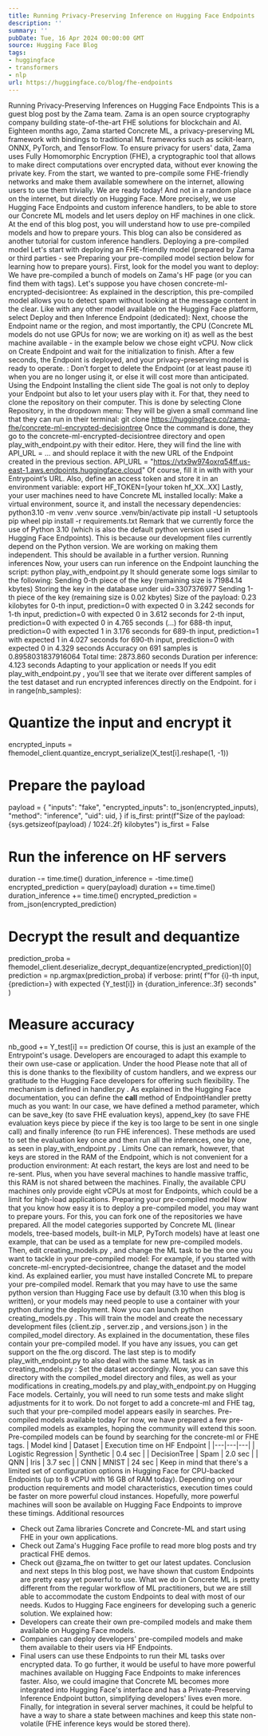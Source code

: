 ```yaml
---
title: Running Privacy-Preserving Inference on Hugging Face Endpoints
description: ''
summary: ''
pubDate: Tue, 16 Apr 2024 00:00:00 GMT
source: Hugging Face Blog
tags:
- huggingface
- transformers
- nlp
url: https://huggingface.co/blog/fhe-endpoints
---
```


Running Privacy-Preserving Inferences on Hugging Face Endpoints
This is a guest blog post by the Zama team. Zama is an open source cryptography company building state-of-the-art FHE solutions for blockchain and AI.
Eighteen months ago, Zama started Concrete ML, a privacy-preserving ML framework with bindings to traditional ML frameworks such as scikit-learn, ONNX, PyTorch, and TensorFlow. To ensure privacy for users' data, Zama uses Fully Homomorphic Encryption (FHE), a cryptographic tool that allows to make direct computations over encrypted data, without ever knowing the private key.
From the start, we wanted to pre-compile some FHE-friendly networks and make them available somewhere on the internet, allowing users to use them trivially. We are ready today! And not in a random place on the internet, but directly on Hugging Face.
More precisely, we use Hugging Face Endpoints and custom inference handlers, to be able to store our Concrete ML models and let users deploy on HF machines in one click. At the end of this blog post, you will understand how to use pre-compiled models and how to prepare yours. This blog can also be considered as another tutorial for custom inference handlers.
Deploying a pre-compiled model
Let's start with deploying an FHE-friendly model (prepared by Zama or third parties - see Preparing your pre-compiled model section below for learning how to prepare yours).
First, look for the model you want to deploy: We have pre-compiled a bunch of models on Zama's HF page (or you can find them with tags). Let's suppose you have chosen concrete-ml-encrypted-decisiontree: As explained in the description, this pre-compiled model allows you to detect spam without looking at the message content in the clear.
Like with any other model available on the Hugging Face platform, select Deploy and then Inference Endpoint (dedicated):
Next, choose the Endpoint name or the region, and most importantly, the CPU (Concrete ML models do not use GPUs for now; we are working on it) as well as the best machine available - in the example below we chose eight vCPU. Now click on Create Endpoint and wait for the initialization to finish.
After a few seconds, the Endpoint is deployed, and your privacy-preserving model is ready to operate.
: Don’t forget to delete the Endpoint (or at least pause it) when you are no longer using it, or else it will cost more than anticipated.
Using the Endpoint
Installing the client side
The goal is not only to deploy your Endpoint but also to let your users play with it. For that, they need to clone the repository on their computer. This is done by selecting Clone Repository, in the dropdown menu:
They will be given a small command line that they can run in their terminal:
git clone https://huggingface.co/zama-fhe/concrete-ml-encrypted-decisiontree
Once the command is done, they go to the concrete-ml-encrypted-decisiontree
directory and open play_with_endpoint.py
with their editor. Here, they will find the line with API_URL = …
and should replace it with the new URL of the Endpoint created in the previous section.
API_URL = "https://vtx9w974oxrq54ff.us-east-1.aws.endpoints.huggingface.cloud"
Of course, fill it in with with your Entrypoint’s URL. Also, define an access token and store it in an environment variable:
export HF_TOKEN=[your token hf_XX..XX]
Lastly, your user machines need to have Concrete ML installed locally: Make a virtual environment, source it, and install the necessary dependencies:
python3.10 -m venv .venv
source .venv/bin/activate
pip install -U setuptools pip wheel
pip install -r requirements.txt
Remark that we currently force the use of Python 3.10 (which is also the default python version used in Hugging Face Endpoints). This is because our development files currently depend on the Python version. We are working on making them independent. This should be available in a further version.
Running inferences
Now, your users can run inference on the Endpoint launching the script:
python play_with_endpoint.py
It should generate some logs similar to the following:
Sending 0-th piece of the key (remaining size is 71984.14 kbytes)
Storing the key in the database under uid=3307376977
Sending 1-th piece of the key (remaining size is 0.02 kbytes)
Size of the payload: 0.23 kilobytes
for 0-th input, prediction=0 with expected 0 in 3.242 seconds
for 1-th input, prediction=0 with expected 0 in 3.612 seconds
for 2-th input, prediction=0 with expected 0 in 4.765 seconds
(...)
for 688-th input, prediction=0 with expected 1 in 3.176 seconds
for 689-th input, prediction=1 with expected 1 in 4.027 seconds
for 690-th input, prediction=0 with expected 0 in 4.329 seconds
Accuracy on 691 samples is 0.8958031837916064
Total time: 2873.860 seconds
Duration per inference: 4.123 seconds
Adapting to your application or needs
If you edit play_with_endpoint.py
, you'll see that we iterate over different samples of the test dataset and run encrypted inferences directly on the Endpoint.
for i in range(nb_samples):
# Quantize the input and encrypt it
encrypted_inputs = fhemodel_client.quantize_encrypt_serialize(X_test[i].reshape(1, -1))
# Prepare the payload
payload = {
"inputs": "fake",
"encrypted_inputs": to_json(encrypted_inputs),
"method": "inference",
"uid": uid,
}
if is_first:
print(f"Size of the payload: {sys.getsizeof(payload) / 1024:.2f} kilobytes")
is_first = False
# Run the inference on HF servers
duration -= time.time()
duration_inference = -time.time()
encrypted_prediction = query(payload)
duration += time.time()
duration_inference += time.time()
encrypted_prediction = from_json(encrypted_prediction)
# Decrypt the result and dequantize
prediction_proba = fhemodel_client.deserialize_decrypt_dequantize(encrypted_prediction)[0]
prediction = np.argmax(prediction_proba)
if verbose:
print(
f"for {i}-th input, {prediction=} with expected {Y_test[i]} in {duration_inference:.3f} seconds"
)
# Measure accuracy
nb_good += Y_test[i] == prediction
Of course, this is just an example of the Entrypoint's usage. Developers are encouraged to adapt this example to their own use-case or application.
Under the hood
Please note that all of this is done thanks to the flexibility of custom handlers, and we express our gratitude to the Hugging Face developers for offering such flexibility. The mechanism is defined in handler.py
. As explained in the Hugging Face documentation, you can define the __call__
method of EndpointHandler
pretty much as you want: In our case, we have defined a method
parameter, which can be save_key
(to save FHE evaluation keys), append_key
(to save FHE evaluation keys piece by piece if the key is too large to be sent in one single call) and finally inference
(to run FHE inferences). These methods are used to set the evaluation key once and then run all the inferences, one by one, as seen in play_with_endpoint.py
.
Limits
One can remark, however, that keys are stored in the RAM of the Endpoint, which is not convenient for a production environment: At each restart, the keys are lost and need to be re-sent. Plus, when you have several machines to handle massive traffic, this RAM is not shared between the machines. Finally, the available CPU machines only provide eight vCPUs at most for Endpoints, which could be a limit for high-load applications.
Preparing your pre-compiled model
Now that you know how easy it is to deploy a pre-compiled model, you may want to prepare yours. For this, you can fork one of the repositories we have prepared. All the model categories supported by Concrete ML (linear models, tree-based models, built-in MLP, PyTorch models) have at least one example, that can be used as a template for new pre-compiled models.
Then, edit creating_models.py
, and change the ML task to be the one you want to tackle in your pre-compiled model: For example, if you started with concrete-ml-encrypted-decisiontree, change the dataset and the model kind.
As explained earlier, you must have installed Concrete ML to prepare your pre-compiled model. Remark that you may have to use the same python version than Hugging Face use by default (3.10 when this blog is written), or your models may need people to use a container with your python during the deployment.
Now you can launch python creating_models.py
. This will train the model and create the necessary development files (client.zip
, server.zip
, and versions.json
) in the compiled_model
directory. As explained in the documentation, these files contain your pre-compiled model. If you have any issues, you can get support on the fhe.org discord.
The last step is to modify play_with_endpoint.py
to also deal with the same ML task as in creating_models.py
: Set the dataset accordingly.
Now, you can save this directory with the compiled_model
directory and files, as well as your modifications in creating_models.py
and play_with_endpoint.py
on Hugging Face models. Certainly, you will need to run some tests and make slight adjustments for it to work. Do not forget to add a concrete-ml
and FHE
tag, such that your pre-compiled model appears easily in searches.
Pre-compiled models available today
For now, we have prepared a few pre-compiled models as examples, hoping the community will extend this soon. Pre-compiled models can be found by searching for the concrete-ml or FHE tags.
| Model kind | Dataset | Execution time on HF Endpoint |
|---|---|---|
| Logistic Regression | Synthetic | 0.4 sec |
| DecisionTree | Spam | 2.0 sec |
| QNN | Iris | 3.7 sec |
| CNN | MNIST | 24 sec |
Keep in mind that there's a limited set of configuration options in Hugging Face for CPU-backed Endpoints (up to 8 vCPU with 16 GB of RAM today). Depending on your production requirements and model characteristics, execution times could be faster on more powerful cloud instances. Hopefully, more powerful machines will soon be available on Hugging Face Endpoints to improve these timings.
Additional resources
- Check out Zama libraries Concrete and Concrete-ML and start using FHE in your own applications.
- Check out Zama's Hugging Face profile to read more blog posts and try practical FHE demos.
- Check out @zama_fhe on twitter to get our latest updates.
Conclusion and next steps
In this blog post, we have shown that custom Endpoints are pretty easy yet powerful to use. What we do in Concrete ML is pretty different from the regular workflow of ML practitioners, but we are still able to accommodate the custom Endpoints to deal with most of our needs. Kudos to Hugging Face engineers for developing such a generic solution.
We explained how:
- Developers can create their own pre-compiled models and make them available on Hugging Face models.
- Companies can deploy developers' pre-compiled models and make them available to their users via HF Endpoints.
- Final users can use these Endpoints to run their ML tasks over encrypted data.
To go further, it would be useful to have more powerful machines available on Hugging Face Endpoints to make inferences faster. Also, we could imagine that Concrete ML becomes more integrated into Hugging Face's interface and has a Private-Preserving Inference Endpoint button, simplifying developers' lives even more. Finally, for integration in several server machines, it could be helpful to have a way to share a state between machines and keep this state non-volatile (FHE inference keys would be stored there).